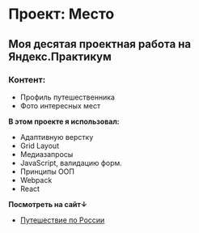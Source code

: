 # Проект: Место

## Моя десятая проектная работа на Яндекс.Практикум

### Контент:
* Профиль путешественника
* Фото интересных мест

**В этом проекте я использовал:**

* Адаптивную верстку
* Grid Layout
* Медиазапросы
* JavaScript, валидацию форм.
* Принципы ООП
* Webpack
* React

**Посмотреть на сайт↓**

* [Путешествие по России](https://alexfedoroff.github.io/mesto-react/)